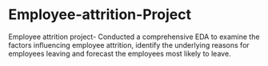 # Employee-attrition-Project
Employee attrition project-  Conducted a comprehensive EDA to examine the factors influencing employee attrition, identify the underlying reasons for employees leaving and forecast the employees most likely to leave.

